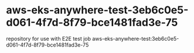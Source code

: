 # aws-eks-anywhere-test-3eb6c0e5-d061-4f7d-8f79-bce1481fad3e-75
repository for use with E2E test job aws-eks-anywhere-test:3eb6c0e5-d061-4f7d-8f79-bce1481fad3e-75
